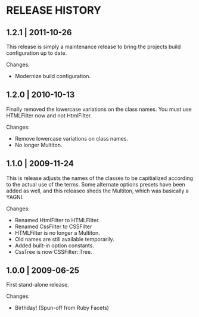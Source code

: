 # RELEASE HISTORY

## 1.2.1 | 2011-10-26

This release is simply a maintenance release to bring the 
projects build configuration up to date.

Changes:

* Modernize build configuration.


## 1.2.0 | 2010-10-13

Finally removed the lowercase variations on the class names.
You must use HTMLFilter now and not HtmlFilter.

Changes:

* Remove lowercase variations on class names.
* No longer Multiton.


## 1.1.0 | 2009-11-24

This is release adjusts the names of the classes to
be capitialized according to the actual use of the
terms. Some alternate options presets have been added
as well, and this releaseo sheds the Multiton, which
was basically a YAGNI.

Changes:

* Renamed HtmlFilter to HTMLFilter.
* Renamed CssFilter to CSSFilter
* HTMLFilter is no longer a Multiton.
* Old names are still available temporarily.
* Added built-in option constants.
* CssTree is now CSSFilter::Tree.


## 1.0.0 | 2009-06-25

First stand-alone release.

Changes:

* Birthday! (Spun-off from Ruby Facets)

